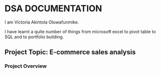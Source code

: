 # DSA DOCUMENTATION

I am Victoria Akintola Oluwafunmike. 

I have learnt a quite number of things from microsoft excel to pivot table to SQL and to portfolio building.

## Project Topic: E-commerce sales analysis

### Project Overview
